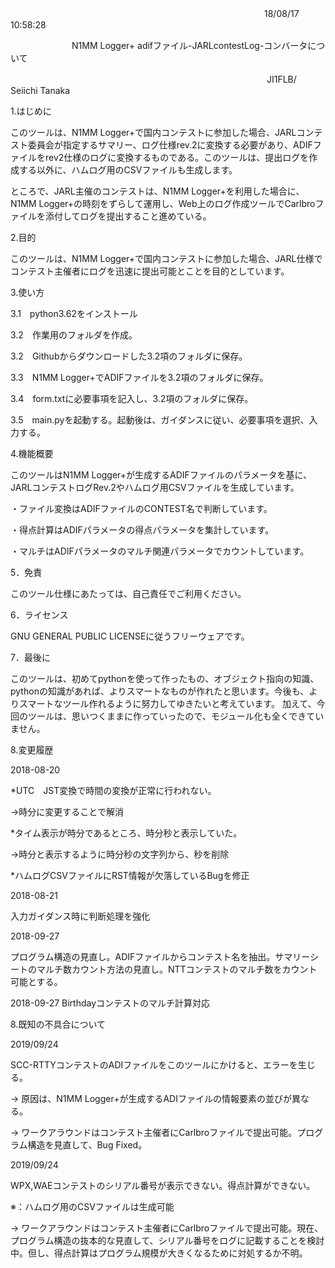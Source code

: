 　　　　　　　　　　　　　　　　　　　　　　　　　　　　　18/08/17 10:58:28

　　　　　　　N1MM Logger+ adifファイル-JARLcontestLog-コンバータについて

　　　　　　　　　　　　　　　　　　　　　　　　　　　　　 JI1FLB/ Seiichi Tanaka


1.はじめに

このツールは、N1MM Logger+で国内コンテストに参加した場合、JARLコンテスト委員会が指定するサマリー、ログ仕様rev.2に変換する必要があり、ADIFファイルをrev2仕様のログに変換するものである。このツールは、提出ログを作成する以外に、ハムログ用のCSVファイルも生成します。

ところで、JARL主催のコンテストは、N1MM Logger+を利用した場合に、N1MM Logger+の時刻をずらして運用し、Web上のログ作成ツールでCarlbroファイルを添付してログを提出すること進めている。




2.目的

このツールは、N1MM Logger+で国内コンテストに参加した場合、JARL仕様でコンテスト主催者にログを迅速に提出可能とことを目的としています。




3.使い方

3.1　python3.62をインストール

3.2　作業用のフォルダを作成。

3.2　Githubからダウンロードした3.2項のフォルダに保存。

3.3　N1MM Logger+でADIFファイルを3.2項のフォルダに保存。

3.4　form.txtに必要事項を記入し、3.2項のフォルダに保存。

3.5　main.pyを起動する。起動後は、ガイダンスに従い、必要事項を選択、入力する。




4.機能概要

このツールはN1MM Logger+が生成するADIFファイルのパラメータを基に、JARLコンテストログRev.2やハムログ用CSVファイルを生成しています。


・ファイル変換はADIFファイルのCONTEST名で判断しています。

・得点計算はADIFパラメータの得点パラメータを集計しています。

・マルチはADIFパラメータのマルチ関連パラメータでカウントしています。





5．免責

このツール仕様にあたっては、自己責任でご利用ください。



6．ライセンス

GNU GENERAL PUBLIC LICENSEに従うフリーウェアです。




7．最後に

このツールは、初めてpythonを使って作ったもの、オブジェクト指向の知識、pythonの知識があれば、よりスマートなものが作れたと思います。今後も、よりスマートなツール作れるように努力してゆきたいと考えています。
加えて、今回のツールは、思いつくままに作っていったので、モジュール化も全くできていません。




8.変更履歴

2018-08-20

*UTC　JST変換で時間の変換が正常に行われない。

->時分に変更することで解消

*タイム表示が時分であるところ、時分秒と表示していた。

->時分と表示するように時分秒の文字列から、秒を削除

*ハムログCSVファイルにRST情報が欠落しているBugを修正


2018-08-21

入力ガイダンス時に判断処理を強化


2018-09-27

プログラム構造の見直し。ADIFファイルからコンテスト名を抽出。サマリーシートのマルチ数カウント方法の見直し。NTTコンテストのマルチ数をカウント可能とする。


2018-09-27
Birthdayコンテストのマルチ計算対応




8.既知の不具合について

2019/09/24

SCC-RTTYコンテストのADIファイルをこのツールにかけると、エラーを生じる。

-> 原因は、N1MM Logger+が生成するADIファイルの情報要素の並びが異なる。

->  ワークアラウンドはコンテスト主催者にCarlbroファイルで提出可能。プログラム構造を見直して、Bug Fixed。


2019/09/24

WPX,WAEコンテストのシリアル番号が表示できない。得点計算ができない。

※：ハムログ用のCSVファイルは生成可能


-> ワークアラウンドはコンテスト主催者にCarlbroファイルで提出可能。現在、プログラム構造の抜本的な見直して、シリアル番号をログに記載することを検討中。但し、得点計算はプログラム規模が大きくなるために対処するか不明。

